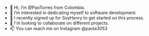 - 👋 Hi, I’m @PaoTorres from Colombia.
- 👀 I’m interested in dedicating myself to software development.
- 🌱 I recently signed up for SoyHenry to get started on this process.
- 💞️ I'm looking to collaborate on different projects.
- 📫 You can reach me on Instagram @paola3053

<!---
PaoTorres/PaoTorres is a ✨ special ✨ repository because its `README.md` (this file) appears on your GitHub profile.
You can click the Preview link to take a look at your changes.
--->
